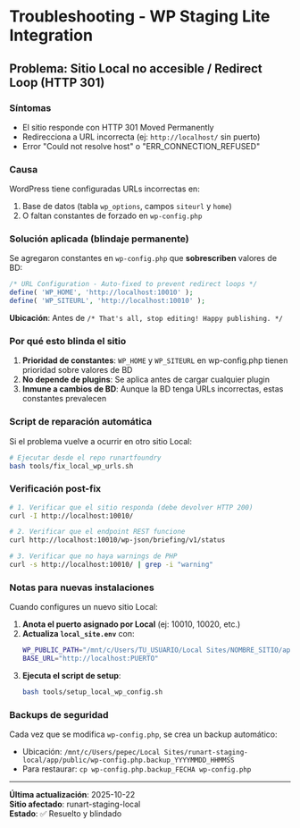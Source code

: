# Troubleshooting - WP Staging Lite Integration

## Problema: Sitio Local no accesible / Redirect Loop (HTTP 301)

### Síntomas
- El sitio responde con HTTP 301 Moved Permanently
- Redirecciona a URL incorrecta (ej: `http://localhost/` sin puerto)
- Error "Could not resolve host" o "ERR_CONNECTION_REFUSED"

### Causa
WordPress tiene configuradas URLs incorrectas en:
1. Base de datos (tabla `wp_options`, campos `siteurl` y `home`)
2. O faltan constantes de forzado en `wp-config.php`

### Solución aplicada (blindaje permanente)

Se agregaron constantes en `wp-config.php` que **sobrescriben** valores de BD:

```php
/* URL Configuration - Auto-fixed to prevent redirect loops */
define( 'WP_HOME', 'http://localhost:10010' );
define( 'WP_SITEURL', 'http://localhost:10010' );
```

**Ubicación**: Antes de `/* That's all, stop editing! Happy publishing. */`

### Por qué esto blinda el sitio

1. **Prioridad de constantes**: `WP_HOME` y `WP_SITEURL` en wp-config.php tienen prioridad sobre valores de BD
2. **No depende de plugins**: Se aplica antes de cargar cualquier plugin
3. **Inmune a cambios de BD**: Aunque la BD tenga URLs incorrectas, estas constantes prevalecen

### Script de reparación automática

Si el problema vuelve a ocurrir en otro sitio Local:

```bash
# Ejecutar desde el repo runartfoundry
bash tools/fix_local_wp_urls.sh
```

### Verificación post-fix

```bash
# 1. Verificar que el sitio responda (debe devolver HTTP 200)
curl -I http://localhost:10010/

# 2. Verificar que el endpoint REST funcione
curl http://localhost:10010/wp-json/briefing/v1/status

# 3. Verificar que no haya warnings de PHP
curl -s http://localhost:10010/ | grep -i "warning"
```

### Notas para nuevas instalaciones

Cuando configures un nuevo sitio Local:

1. **Anota el puerto asignado por Local** (ej: 10010, 10020, etc.)
2. **Actualiza `local_site.env`** con:
   ```bash
   WP_PUBLIC_PATH="/mnt/c/Users/TU_USUARIO/Local Sites/NOMBRE_SITIO/app/public"
   BASE_URL="http://localhost:PUERTO"
   ```
3. **Ejecuta el script de setup**:
   ```bash
   bash tools/setup_local_wp_config.sh
   ```

### Backups de seguridad

Cada vez que se modifica `wp-config.php`, se crea un backup automático:
- Ubicación: `/mnt/c/Users/pepec/Local Sites/runart-staging-local/app/public/wp-config.php.backup_YYYYMMDD_HHMMSS`
- Para restaurar: `cp wp-config.php.backup_FECHA wp-config.php`

---

**Última actualización**: 2025-10-22  
**Sitio afectado**: runart-staging-local  
**Estado**: ✅ Resuelto y blindado
